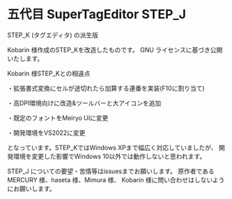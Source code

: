 # 五代目 SuperTagEditor STEP_J
STEP_K (タグエディタ) の派生版

Kobarin 様作成のSTEP_Kを改造したものです。
GNU ライセンスに基づき公開いたします。 

Kobarin 様STEP_Kとの相違点

・拡張書式変換にセルが途切れたら加算する連番を実装(F10に割り当て)

・高DPI環境向けに改造&ツールバーと大アイコンを追加

・既定のフォントをMeiryo UIに変更

・開発環境をVS2022に変更

となっています。STEP_KではWindows XPまで幅広く対応していましたが、
開発環境を変更した影響でWindows 10以外では動作しないと思われます。

STEP_J についての要望・苦情等はissuesまでお願いします。
原作者である MERCURY 様、haseta 様、Mimura 様、 Kobarin 様に問い合わせはしないようにお願いします。
